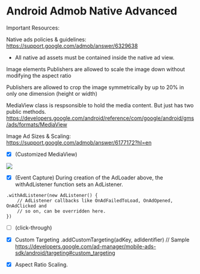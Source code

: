 # Android Admob Native Advanced

Important Resources:

Native ads policies & guidelines: https://support.google.com/admob/answer/6329638
- All native ad assets must be contained inside the native ad view.

Image elements
Publishers are allowed to scale the image down without modifying the aspect ratio

Publishers are allowed to crop the image symmetrically by up to 20% in only one dimension (height or width)


MediaView class is respsonsible to hold the media content. But just has two public methods.
https://developers.google.com/android/reference/com/google/android/gms/ads/formats/MediaView

Image Ad Sizes & Scaling:
https://support.google.com/admob/answer/6177172?hl=en



- [x] (Customized MediaView)



<img src="https://github.com/sharan10salian/android-admob-native-advanced/blob/main/ic_ad_media_view.png">

- [x] (Event Capture)
During creation of the AdLoader above, the withAdListener function sets an AdListener. 

```
.withAdListener(new AdListener() {
    // AdListener callbacks like OnAdFailedToLoad, OnAdOpened, OnAdClicked and
    // so on, can be overridden here.
})
```


- [ ] (click-through)

- [x] Custom Targeting 
  .addCustomTargeting(adKey, adIdentifier) // Sample
   https://developers.google.com/ad-manager/mobile-ads-sdk/android/targeting#custom_targeting

- [x] Aspect Ratio Scaling. 


